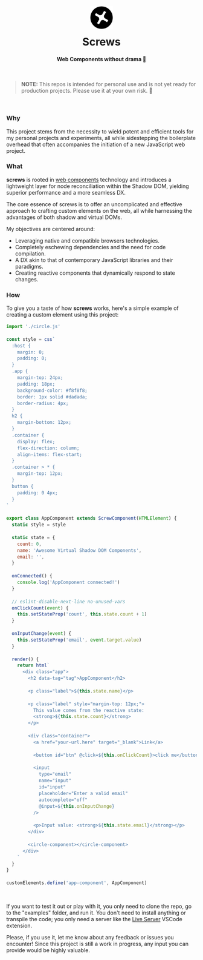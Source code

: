 

<p align="center" style="margin-top: 0;">
  <img src="https://github.com/edgarberm/screws/blob/main/playground/src/screws-logo.svg" alt="screws logo" width="60px" />
</p>

<h1 align="center" style="margin-top: 4px;">
  Screws
</h1>

<h4 align="center">
Web Components without drama 🍿
</h4>


<br />

> **NOTE:** This repos is intended for personal use and is not yet ready for production projects. Please use it at your own risk. 🚨

<br />

### Why

This project stems from the necessity to wield potent and efficient tools for my personal projects and experiments, all while sidestepping the boilerplate overhead that often accompanies the initiation of a new JavaScript web project.


### What

**screws** is rooted in [web components](https://developer.mozilla.org/en-US/docs/Web/API/Web_components) technology and introduces a lightweight layer for node reconciliation within the Shadow DOM, yielding superior performance and a more seamless DX.

The core essence of screws is to offer an uncomplicated and effective approach to crafting custom elements on the web, all while harnessing the advantages of both shadow and virtual DOMs.

My objectives are centered around:

- Leveraging native and compatible browsers technologies.
- Completely eschewing dependencies and the need for code compilation.
- A DX akin to that of contemporary JavaScript libraries and their paradigms.
- Creating reactive components that dynamically respond to state changes.


### How

To give you a taste of how **screws** works, here's a simple example of creating a custom element using this project:

```js
import './circle.js'

const style = css`
  :host {
    margin: 0;
    padding: 0;
  }
  .app {
    margin-top: 24px;
    padding: 18px;
    background-color: #f8f8f8;
    border: 1px solid #dadada;
    border-radius: 4px;
  }
  h2 {
    margin-bottom: 12px;
  }
  .container {
    display: flex;
    flex-direction: column;
    align-items: flex-start;
  }
  .container > * {
    margin-top: 12px;
  }
  button {
    padding: 0 4px;
  }
`

export class AppComponent extends ScrewComponent(HTMLElement) {
  static style = style

  static state = {
    count: 0,
    name: 'Awesome Virtual Shadow DOM Components',
    email: '',
  }

  onConnected() {
    console.log('AppComponent connected!')
  }

  // eslint-disable-next-line no-unused-vars
  onClickCount(event) {
    this.setStateProp('count', this.state.count + 1)
  }

  onInputChange(event) {
    this.setStateProp('email', event.target.value)
  }

  render() {
    return html`
      <div class="app">
        <h2 data-tag="tag">AppComponent</h2>

        <p class="label">${this.state.name}</p>

        <p class="label" style="margin-top: 12px;">
          This value comes from the reactive state:
          <strong>${this.state.count}</strong>
        </p>

        <div class="container">
          <a href="your-url.here" target="_blank">Link</a>
          
          <button id="btn" @click=${this.onClickCount}>click me</button>

          <input
            type="email"
            name="input"
            id="input"
            placeholder="Enter a valid email"
            autocomplete="off"
            @input=${this.onInputChange}
          />

          <p>Input value: <strong>${this.state.email}</strong></p>
        </div>

        <circle-component></circle-component>
      </div>
    `
  }
}

customElements.define('app-component', AppComponent)
```

<br />

If you want to test it out or play with it, you only need to clone the repo, go to the "examples" folder, and run it. You don't need to install anything or transpile the code; you only need a server like the [Live Server](https://marketplace.visualstudio.com/items?itemName=ritwickdey.LiveServer) VSCode extension.

Please, if you use it, let me know about any feedback or issues you encounter! Since this project is still a work in progress, any input you can provide would be highly valuable.